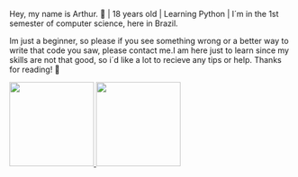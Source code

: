 Hey, my name is Arthur. :wave:
| 18 years old
| Learning Python 
| I´m in the 1st semester of computer science, here in Brazil.


Im just a beginner, so please if you see something wrong or a better way to write that code you saw, please contact me.I am here just to learn since my skills are not that good, so i´d like a lot to recieve any tips or help. Thanks for reading! 
:handshake:


<div>
<a href="https://github.com/arthcc">
<img height="150em" src="https://github-readme-stats.vercel.app/api/top-langs/?username=arthcc&layout=compact&langs_count=7&theme=dracula"/>
<img height="150em" src="https://github-readme-stats.vercel.app/api?username=arthcc&show_icons=true&theme=dracula&include_all_commits=true&count_private=true"/>
</div>
